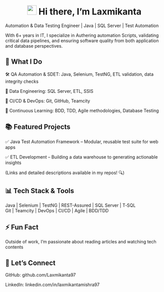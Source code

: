 <h1 align="center">
  <img src="https://media.giphy.com/media/hvRJCLFzcasrR4ia7z/giphy.gif" width="30px"/> Hi there,  I’m Laxmikanta
  
</h1> 
Automation & Data Testing Engineer | Java | SQL Server | Test Automation 

With 6+ years in IT, I specialize in Authering automation Scripts, validating critical data pipelines, and ensuring software quality from both application and database perspectives.

📌 What I Do
---

🛠️ QA Automation & SDET: Java, Selenium, TestNG, ETL validation, data integrity checks

🧪 Data Engineering: SQL Server, ETL, SSIS

🔄 CI/CD & DevOps: Git, GitHub, Teamcity

🌱 Continuous Learning: BDD, TDD, Agile methodologies, Database Testing

📚 Featured Projects
---

✅ Java Test Automation Framework – Modular, reusable test suite for web apps

✅ ETL Development  – Building a data warehouse to generating actionable insights

(Links and detailed descriptions available in my repos! 🔍)

📊 Tech Stack & Tools
---

Java | Selenium | TestNG | REST-Assured | SQL Server | T‑SQL  
Git  | Teamcity | DevOps | CI/CD        | Agile      | BDD/TDD

⚡ Fun Fact
---

Outside of work, I’m passionate about reading articles and watching tech contents

🔗 Let’s Connect
---

GitHub: github.com/Laxmikanta97

LinkedIn: linkedin.com/in/laxmikantamishra97




